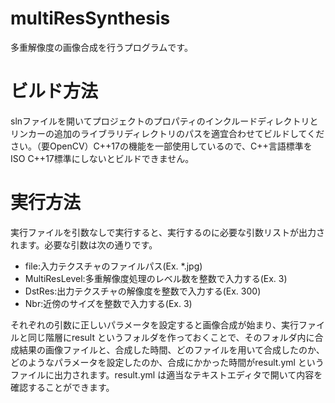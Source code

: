 # multiResSynthesis
多重解像度の画像合成を行うプログラムです。

# ビルド方法
slnファイルを開いてプロジェクトのプロパティのインクルードディレクトリとリンカーの追加のライブラリディレクトリのパスを適宜合わせてビルドしてください。（要OpenCV）C++17の機能を一部使用しているので、C++言語標準をISO C++17標準にしないとビルドできません。

# 実行方法
実行ファイルを引数なしで実行すると、実行するのに必要な引数リストが出力されます。必要な引数は次の通りです。

- file:入力テクスチャのファイルパス(Ex. *.jpg)
- MultiResLevel:多重解像度処理のレベル数を整数で入力する(Ex. 3)
- DstRes:出力テクスチャの解像度を整数で入力する(Ex. 300)
- Nbr:近傍のサイズを整数で入力する(Ex. 3)

それぞれの引数に正しいパラメータを設定すると画像合成が始まり、実行ファイルと同じ階層にresult というフォルダを作っておくことで、そのフォルダ内に合成結果の画像ファイルと、合成した時間、どのファイルを用いて合成したのか、どのようなパラメータを設定したのか、合成にかかった時間がresult.yml というファイルに出力されます。result.yml は適当なテキストエディタで開いて内容を確認することができます。
